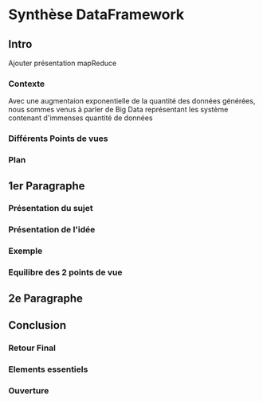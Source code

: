 # Synthèse DataFramework

## Intro

Ajouter présentation mapReduce 
### Contexte
Avec une augmentaion exponentielle de la quantité des données générées, nous sommes venus à parler de Big Data représentant les système contenant d'immenses quantité de données
### Différents Points de vues
### Plan




## 1er Paragraphe
### Présentation du sujet 
### Présentation de l'idée
### Exemple
### Equilibre des 2 points de vue

## 2e Paragraphe


## Conclusion
### Retour Final 
### Elements essentiels
### Ouverture

